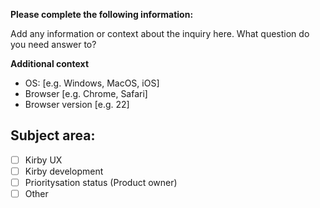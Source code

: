 **Please complete the following information:**

Add any information or context about the inquiry here. What question do you need answer to?

**Additional context**
- OS: [e.g. Windows, MacOS, iOS]
- Browser [e.g. Chrome, Safari]
- Browser version [e.g. 22]

## Subject area:
- [ ] Kirby UX
- [ ] Kirby development
- [ ] Prioritysation status (Product owner)
- [ ] Other
